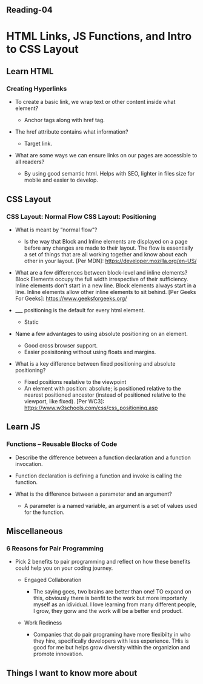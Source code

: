 ## Reading-04 ##

# HTML Links, JS Functions, and Intro to CSS Layout #

## Learn HTML ##

### Creating Hyperlinks ###

- To create a basic link, we wrap text or other content inside what element?
    - Anchor tags along with href tag.

- The href attribute contains what information?
    - Target link.

- What are some ways we can ensure links on our pages are accessible to all readers?
    -  By using good semantic html. Helps with SEO, lighter in files size for moblie and easier to develop.

## CSS Layout ##

### CSS Layout: Normal Flow CSS Layout: Positioning ###

- What is meant by “normal flow”?
    - Is the way that Block and Inline elements are displayed on a page before any changes are made to their layout. The flow is essentially a set of things that are all working together and know about each other in your layout. [Per MDN]: https://developer.mozilla.org/en-US/

- What are a few differences between block-level and inline elements?
    Block Elements occupy the full width irrespective of their sufficiency. Inline elements don't start in a new line. Block elements always start in a line. Inline elements allow other inline elements to sit behind. [Per Geeks For Geeks]: https://www.geeksforgeeks.org/

- ___ positioning is the default for every html element.
    - Static

- Name a few advantages to using absolute positioning on an element.
    - Good cross browser support.
    - Easier posisitoning without using floats and margins.

- What is a key difference between fixed positioning and absolute positioning?
     - Fixed positions realative to the viewpoint
     - An element with position: absolute; is positioned relative to the nearest positioned ancestor (instead of positioned relative to the viewport, like fixed). [Per WC3]: https://www.w3schools.com/css/css_positioning.asp

## Learn JS ##

### Functions – Reusable Blocks of Code ###

- Describe the difference between a function declaration and a function invocation.
 - Function declaration is defining a function and invoke is calling the function.

- What is the difference between a parameter and an argument?
    - A parameter is a named variable, an argument is a set of values used for the function.

## Miscellaneous ##

### 6 Reasons for Pair Programming ###

- Pick 2 benefits to pair programming and reflect on how these benefits could help you on your coding journey.
    - Engaged Collaboration
        - The saying goes, two brains are better than one!  TO expand on this, obviously there is benfit to the work but more importanly myself as an idividual.  I love learning from many different people, I grow, they gorw and the work will be a better end product. 

    - Work Rediness
        - Companies that do pair programing have more flexibilty in who they hire, specifically developers with less experience.  THis is good for me but helps grow diversity within the organizion and promote innovation.

## Things I want to know more about ##        